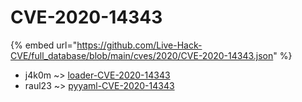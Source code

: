 # CVE-2020-14343
{% embed url="https://github.com/Live-Hack-CVE/full_database/blob/main/cves/2020/CVE-2020-14343.json" %}

* j4k0m ~> [loader-CVE-2020-14343](https://www.alice-snow.ru/2020/database/cve-2020-14343/loader-cve-2020-14343-j4k0m)
* raul23 ~> [pyyaml-CVE-2020-14343](https://www.alice-snow.ru/2020/database/cve-2020-14343/pyyaml-cve-2020-14343-raul23)